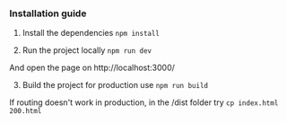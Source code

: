 ### Installation guide

1. Install the dependencies
   `npm install`

2. Run the project locally
   `npm run dev`

And open the page on http://localhost:3000/

3. Build the project for production use
   `npm run build`

If routing doesn't work in production, in the /dist folder try `cp index.html 200.html`
